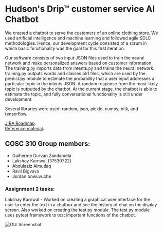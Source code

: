# Hudson's Drip™ customer service AI Chatbot

  We created a chatbot to serve the customers of an online clothing store. We used artificial intelligence and machine learning and followed agile SDLC methodologies. Hence, our development cycle consisted of a scrum in which basic functionality was the goal for this first iteration.
  
  Our software consists of two input JSON files used to train the neural network and make personalized answers based on customer information. The training.py imports data from intents.py and trains the neural network. training.py outputs words and classes pk1 files, which are used by the predict.py module to estimate the probability that a user input addresses a particular topic in the intents.JSON. A random response from the most likely topic is outputted by the chatbot. At the current stage, the chatbot is able to estimate the topic, and fully conversational functionality is still under development.

Several libraries were used: random, json, pickle, numpy, nltk, and tensorflow.

[JIRA Roadmap](https://durvan.atlassian.net/jira/software/projects/CT3/boards/).  
[Reference material](https://www.youtube.com/watch?v=1lwddP0KUEg).  
  
## COSC 310 Group members:
- Guiherme Durvan Zandamela
- Lakshay Karnwal (37530722)
- Abdulaziz Almutlaq
- Ravil Bigvava
- Jordan onwuvuche

### Assignment 2 tasks:
Lakshay Karnwal - Worked on creating a graphical user interface for the user to enter the text in a chatbox and see the history of chat on the display screen. Also worked on creating the test.py module. The test.py module uses pytest framework to test important functions of the chatbot.

![GUI Screenshot](https://drive.google.com/file/d/1bqi2qyI8SGKC3Jx6PWOFQzIbh-tfeJ0s/view?usp=sharing)
